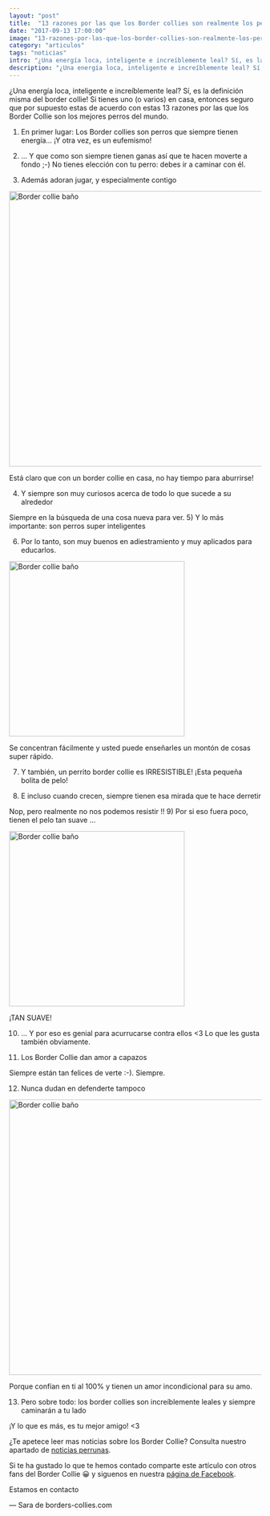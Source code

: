 ```yaml
---
layout: "post"
title:  "13 razones por las que los Border collies son realmente los perros mas guays"
date: "2017-09-13 17:00:00"
image: "13-razones-por-las-que-los-border-collies-son-realmente-los-perros-mas-guays.jpg"
category: "articulos"
tags: "noticias"
intro: "¿Una energía loca, inteligente e increíblemente leal? Sí, es la definición misma del border collie! Si tienes uno (o varios) en casa, entonces seguro que..."
description: "¿Una energía loca, inteligente e increíblemente leal? Sí, es la definición misma del border collie! Si tienes uno (o varios) en casa, entonces seguro que..."
---
```


¿Una energía loca, inteligente e increíblemente leal? Sí, es la definición misma del border collie! Si tienes uno (o varios) en casa, entonces seguro que por supuesto estas de acuerdo con estas 13 razones por las que los Border Collie son los mejores perros del mundo.

1) En primer lugar: Los Border collies son perros que siempre tienen energía...
¡Y otra vez, es un eufemismo!

2) ... Y que como son siempre tienen ganas así que te hacen moverte a fondo ;-)
No tienes elección con tu perro: debes ir a caminar con él.

3) Además adoran jugar, y especialmente contigo

<div class="text-center">
 <img src= "{{site.url}}/assets/img/articulos/adoran-jugar-border-collie.jpg" width="550" height="auto" alt="Border collie baño">
</div>

Está claro que con un border collie en casa, no hay tiempo para aburrirse!

4) Y siempre son muy curiosos acerca de todo lo que sucede a su alrededor


Siempre en la búsqueda de una cosa nueva para ver.
5) Y lo más importante: son perros super inteligentes

6) Por lo tanto, son muy buenos en adiestramiento y muy aplicados para educarlos.

<div class="text-center">
 <img src= "{{site.url}}/assets/img/articulos/buenos-en-adiestramiento-border-collie.jpg" width="350" height="auto" alt="Border collie baño">
</div>

Se concentran fácilmente y usted puede enseñarles un montón de cosas super rápido.

7) Y también, un perrito border collie es IRRESISTIBLE!
¡Esta pequeña bolita de pelo!

8) E incluso cuando crecen, siempre tienen esa mirada que te hace derretir

Nop, pero realmente no nos podemos resistir !!
9) Por si eso fuera poco, tienen el pelo tan suave ...

<div class="text-center">
 <img src= "{{site.url}}/assets/img/articulos/pelo-sueve-border-collie.jpg" width="350" height="auto" alt="Border collie baño">
</div>

¡TAN SUAVE!

10) ... Y por eso es genial para acurrucarse contra ellos <3
Lo que les gusta también obviamente.

11) Los Border Collie dan amor a capazos


Siempre están tan felices de verte :-). Siempre.

12) Nunca dudan en defenderte tampoco

<div class="text-center">
 <img src= "{{site.url}}/assets/img/articulos/confian-en-ti-border-collie.jpg" width="550" height="auto" alt="Border collie baño">
</div>

Porque confían en ti al 100% y tienen un amor incondicional para su amo.

13) Pero sobre todo: los border collies son increíblemente leales y siempre caminarán a tu lado

¡Y lo que es más, es tu mejor amigo! <3

¿Te apetece leer mas noticias sobre los Border Collie? Consulta nuestro apartado de [noticias perrunas](http://www.borders-collies.com/border-collie-noticias/).

Si te ha gustado lo que te hemos contado comparte este artículo con otros fans del Border Collie 😀 y siguenos en nuestra [página de Facebook](https://www.facebook.com/borderscolliescom/).

Estamos en contacto

— Sara de borders-collies.com
